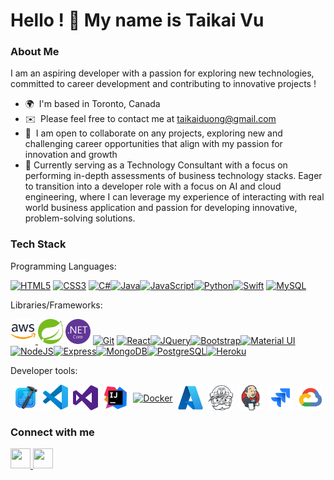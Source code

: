 Hello ! 👋 My name is Taikai Vu
==========================
### About Me


I am an aspiring developer with a passion for exploring new technologies, committed to career development and contributing to innovative projects !

* 🌍  I'm based in Toronto, Canada
* ✉️  Please feel free to contact me at [taikaiduong@gmail.com](mailto:taikaiduong@gmail.com)
* 🤝   I am open to collaborate on any projects, exploring new and challenging career opportunities that align with my passion for innovation and growth
* 🚀  Currently serving as a Technology Consultant with a focus on performing in-depth assessments of business technology stacks. Eager to transition into a developer role with a focus on AI and cloud engineering, where I can leverage my experience of interacting with real world business application and passion for developing innovative, problem-solving solutions.

### Tech Stack

Programming Languages:

<p align="left">
<a href="https://developer.mozilla.org/en-US/docs/Glossary/HTML5" target="_blank" rel="noreferrer"><img src="https://raw.githubusercontent.com/danielcranney/readme-generator/main/public/icons/skills/html5-colored.svg" width="36" height="36" alt="HTML5" /></a>
<a href="https://www.w3.org/TR/CSS/#css" target="_blank" rel="noreferrer"><img src="https://raw.githubusercontent.com/danielcranney/readme-generator/main/public/icons/skills/css3-colored.svg" width="36" height="36" alt="CSS3" /></a>
<a href="https://docs.microsoft.com/en-us/dotnet/csharp/" target="_blank" rel="noreferrer"><img src="https://raw.githubusercontent.com/danielcranney/readme-generator/main/public/icons/skills/csharp-colored.svg" width="36" height="36" alt="C#" /></a><a href="https://www.oracle.com/java/" target="_blank" rel="noreferrer"><img src="https://raw.githubusercontent.com/danielcranney/readme-generator/main/public/icons/skills/java-colored.svg" width="36" height="36" alt="Java" /></a><a href="https://developer.mozilla.org/en-US/docs/Web/JavaScript" target="_blank" rel="noreferrer"><img src="https://raw.githubusercontent.com/danielcranney/readme-generator/main/public/icons/skills/javascript-colored.svg" width="36" height="36" alt="JavaScript" /></a><a href="https://www.python.org/" target="_blank" rel="noreferrer"><img src="https://raw.githubusercontent.com/danielcranney/readme-generator/main/public/icons/skills/python-colored.svg" width="36" height="36" alt="Python" /></a><a href="https://developer.apple.com/swift/" target="_blank" rel="noreferrer"><img src="https://raw.githubusercontent.com/danielcranney/readme-generator/main/public/icons/skills/swift-colored.svg" width="36" height="36" alt="Swift" /></a>
<a href="https://www.mysql.com/" target="_blank" rel="noreferrer"><img src="https://raw.githubusercontent.com/danielcranney/readme-generator/main/public/icons/skills/mysql-colored.svg" width="36" height="36" alt="MySQL" /></a>
  
Libraries/Frameworks: 

<a href="https://aws.amazon.com" target="_blank" rel="noreferrer"> <img src="https://raw.githubusercontent.com/devicons/devicon/master/icons/amazonwebservices/amazonwebservices-original-wordmark.svg" alt="aws" width="40" height="40"/> </a>
<a href="https://spring.io/" target="_blank" rel="noreferrer"><img src="https://github.com/devicons/devicon/blob/master/icons/spring/spring-original.svg" alt="Spring" width="40" height="40" /></a>
<a href="https://dotnet.microsoft.com/apps/aspnet" target="_blank" rel="noreferrer"><img src="https://github.com/devicons/devicon/blob/master/icons/dotnetcore/dotnetcore-original.svg" alt="ASP.NET" width="40" height="40" /></a>
<a href="https://git-scm.com/" target="_blank" rel="noreferrer"><img src="https://raw.githubusercontent.com/danielcranney/readme-generator/main/public/icons/skills/git-colored.svg" width="36" height="36" alt="Git" /></a>
<a href="https://reactjs.org/" target="_blank" rel="noreferrer"><img src="https://raw.githubusercontent.com/danielcranney/readme-generator/main/public/icons/skills/react-colored.svg" width="36" height="36" alt="React" /></a><a href="https://jquery.com/" target="_blank" rel="noreferrer"><img src="https://raw.githubusercontent.com/danielcranney/readme-generator/main/public/icons/skills/jquery-colored.svg" width="36" height="36" alt="JQuery" /></a><a href="https://getbootstrap.com/" target="_blank" rel="noreferrer"><img src="https://raw.githubusercontent.com/danielcranney/readme-generator/main/public/icons/skills/bootstrap-colored.svg" width="36" height="36" alt="Bootstrap" /></a><a href="https://mui.com/" target="_blank" rel="noreferrer"><img src="https://raw.githubusercontent.com/danielcranney/readme-generator/main/public/icons/skills/materialui-colored.svg" width="36" height="36" alt="Material UI" /></a><a href="https://nodejs.org/en/" target="_blank" rel="noreferrer"><img src="https://raw.githubusercontent.com/danielcranney/readme-generator/main/public/icons/skills/nodejs-colored.svg" width="36" height="36" alt="NodeJS" /></a><a href="https://expressjs.com/" target="_blank" rel="noreferrer"><img src="https://raw.githubusercontent.com/danielcranney/readme-generator/main/public/icons/skills/express-colored.svg" width="36" height="36" alt="Express" /></a><a href="https://www.mongodb.com/" target="_blank" rel="noreferrer"><img src="https://raw.githubusercontent.com/danielcranney/readme-generator/main/public/icons/skills/mongodb-colored.svg" width="36" height="36" alt="MongoDB" /></a><a href="https://www.postgresql.org/" target="_blank" rel="noreferrer"><img src="https://raw.githubusercontent.com/danielcranney/readme-generator/main/public/icons/skills/postgresql-colored.svg" width="36" height="36" alt="PostgreSQL" /></a><a href="https://www.heroku.com/" target="_blank" rel="noreferrer"><img src="https://raw.githubusercontent.com/danielcranney/readme-generator/main/public/icons/skills/heroku-colored.svg" width="36" height="36" alt="Heroku" /></a>

Developer tools:

<div style="display: flex; align-items: center; justify-content: space-around;">



  <!-- Xcode Icon -->
  <img src="https://github.com/devicons/devicon/blob/master/icons/xcode/xcode-original.svg" alt="Xcode" width="40" height="40" />

  <a href="https://code.visualstudio.com/" target="_blank" rel="noreferrer">
  <img src="https://github.com/devicons/devicon/blob/master/icons/vscode/vscode-original.svg" alt="VS Code" width="40" height="40" />
</a>

  <!-- Visual Studio Icon -->
  <img src="https://github.com/devicons/devicon/blob/master/icons/visualstudio/visualstudio-plain.svg" alt="Visual Studio" width="40" height="40" />

  <!-- IntelliJ Icon -->
  <img src="https://github.com/devicons/devicon/blob/master/icons/intellij/intellij-original.svg" alt="IntelliJ" width="40" height="40" />

  <!-- Docker Icon -->
  <a href="https://www.docker.com/" target="_blank" rel="noreferrer">
    <img src="https://raw.githubusercontent.com/danielcranney/readme-generator/main/public/icons/skills/docker-colored.svg" width="36" height="36" alt="Docker" />
  </a>

  <!-- MS Azure Icon -->
  <img src="https://github.com/devicons/devicon/blob/master/icons/azure/azure-original.svg" alt="Azure" width="40" height="40" />

  <!-- TravisCI Icon -->
  <img src="https://github.com/devicons/devicon/blob/master/icons/travis/travis-plain.svg" alt="TravisCI" width="40" height="40" />

  <!-- Jenkins Icon -->
  <img src="https://github.com/devicons/devicon/blob/master/icons/jenkins/jenkins-original.svg" alt="Jenkins" width="40" height="40" />

  <!-- Jira Icon -->
  <img src="https://github.com/devicons/devicon/blob/master/icons/jira/jira-original.svg" alt="Jira" width="40" height="40" />

  <!-- GCP Icon -->
  <img src="https://github.com/devicons/devicon/blob/master/icons/googlecloud/googlecloud-original.svg" alt="GCP" width="40" height="40" />

</div>



</p>



### Connect with me

<p align="left"> <a href="https://www.github.com/TaikaiVu" target="_blank" rel="noreferrer"> <picture> <source media="(prefers-color-scheme: dark)" srcset="https://raw.githubusercontent.com/danielcranney/readme-generator/main/public/icons/socials/github-dark.svg" /> <source media="(prefers-color-scheme: light)" srcset="https://raw.githubusercontent.com/danielcranney/readme-generator/main/public/icons/socials/github.svg" /> <img src="https://raw.githubusercontent.com/danielcranney/readme-generator/main/public/icons/socials/github.svg" width="32" height="32" /> </picture> </a> <a href="https://www.linkedin.com/in/Taikai-Vu" target="_blank" rel="noreferrer"> <picture> <source media="(prefers-color-scheme: dark)" srcset="https://raw.githubusercontent.com/danielcranney/readme-generator/main/public/icons/socials/linkedin-dark.svg" /> <source media="(prefers-color-scheme: light)" srcset="https://raw.githubusercontent.com/danielcranney/readme-generator/main/public/icons/socials/linkedin.svg" /> <img src="https://raw.githubusercontent.com/danielcranney/readme-generator/main/public/icons/socials/linkedin.svg" width="32" height="32" /> </picture> </a></p>
